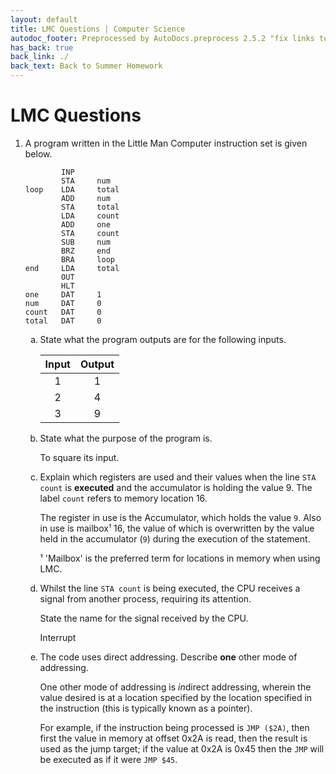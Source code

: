 ```yaml
---
layout: default
title: LMC Questions | Computer Science
autodoc_footer: Preprocessed by AutoDocs.preprocess 2.5.2 "fix links to documents" ⓒ Starwort, 2020
has_back: true
back_link: ./
back_text: Back to Summer Homework
---
```


<style>
ol ol {
    list-style-type: lower-alpha;
}
ol ol ol {
    list-style-type: lower-roman;
}
ol ol ol ol {
    list-style-type: decimal;
}
li:empty {
   position: absolute !important;
   top: -9999px !important;
   left: -9999px !important;
}
</style>

# LMC Questions

1. A program written in the Little Man Computer instruction set is given below.

    ```LMC
            INP
            STA     num
    loop    LDA     total
            ADD     num
            STA     total
            LDA     count
            ADD     one
            STA     count
            SUB     num
            BRZ     end
            BRA     loop
    end     LDA     total
            OUT
            HLT
    one     DAT     1
    num     DAT     0
    count   DAT     0
    total   DAT     0
    ```

    1. State what the program outputs are for the following inputs.

        Input | Output
        :---: | :----:
        1     | 1
        2     | 4
        3     | 9
    2. State what the purpose of the program is.

        To square its input.
    3. Explain which registers are used and their values when the line `STA count` is **executed** and the accumulator is holding the value 9. The label `count` refers to memory location 16.

        The register in use is the Accumulator, which holds the value `9`. Also in use is mailbox¹ 16, the value of which is overwritten by the value held in the accumulator (`9`) during the execution of the statement.

        ¹ 'Mailbox' is the preferred term for locations in memory when using LMC.

    4. Whilst the line `STA count` is being executed, the CPU receives a signal from another process, requiring its attention.

        State the name for the signal received by the CPU.

        Interrupt
    5. The code uses direct addressing. Describe **one** other mode of addressing.

        One other mode of addressing is *in*direct addressing, wherein the value desired is at a location specified by the location specified in the instruction (this is typically known as a pointer).

        For example, if the instruction being processed is `JMP ($2A)`, then first the value in memory at offset 0x2A is read, then the result is used as the jump target; if the value at 0x2A is 0x45 then the `JMP` will be executed as if it were `JMP $45`.
